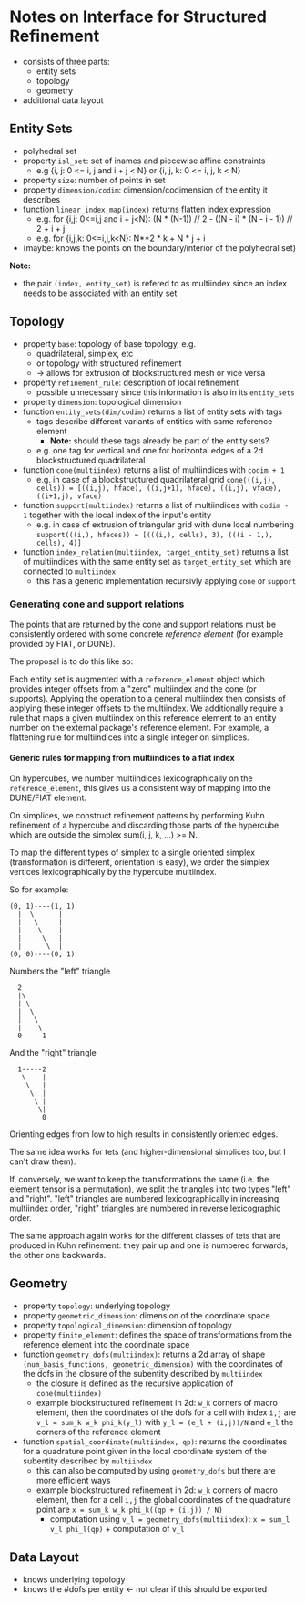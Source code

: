 # Notes on Interface for Structured Refinement

- consists of three parts:
  - entity sets
  - topology
  - geometry
- additional data layout

## Entity Sets

- polyhedral set
- property `isl_set`: set of inames and piecewise affine constraints
  - e.g {i, j: 0 <= i, j and i + j < N} or {i, j, k: 0 <= i, j, k < N}
- property `size`: number of points in set
- property `dimension/codim`: dimension/codimension of the entity it describes
- function `linear_index_map(index)` returns flatten index expression
  - e.g. for {i,j: 0<=i,j and i + j<N}: (N * (N-1)) // 2 - ((N - i) * (N - i - 1)) // 2 + i + j
  - e.g. for {i,j,k: 0<=i,j,k<N}: N**2 * k + N * j + i
- (maybe: knows the points on the boundary/interior of the polyhedral set)

**Note:**
- the pair `(index, entity_set)` is refered to as multiindex since an index needs to be
  associated with an entity set

## Topology

- property `base`: topology of base topology, e.g.
  - quadrilateral, simplex, etc
  - or topology with structured refinement
  - -> allows for extrusion of blockstructured mesh or vice versa
- property `refinement_rule`: description of local refinement
  - possible unnecessary since this information is also in its
	`entity_sets`
- property `dimension`: topological dimension
- function `entity_sets(dim/codim)` returns a list of entity sets with tags
  - tags describe different variants of entities with same reference element
	- **Note:** should these tags already be part of the entity sets?
  - e.g. one tag for vertical and one for horizontal edges of a 2d blockstructured quadrilateral
- function `cone(multiindex)` returns a list of multiindices with `codim + 1`
  - e.g. in case of a blockstructured quadrilateral grid
  `cone(((i,j), cells)) = [((i,j), hface), ((i,j+1), hface),
						   ((i,j), vface), ((i+1,j), vface)`
- function `support(multiindex)` returns a list of multiindices with `codim - 1` together with
  the local index of the input's entity
  - e.g. in case of extrusion of triangular grid with dune local numbering
  `support(((i,), hfaces)) = [(((i,), cells), 3), (((i - 1,), cells), 4)]`
- function `index_relation(multiindex, target_entity_set)` returns a list of multiindices
  with the same entity set as `target_entity_set` which are connected to `multiindex`
  - this has a generic implementation recursivly applying `cone` or `support`

### Generating cone and support relations

The points that are returned by the cone and support relations must be
consistently ordered with some concrete _reference element_ (for
example provided by FIAT, or DUNE).

The proposal is to do this like so:

Each entity set is augmented with a `reference_element` object which
provides integer offsets from a "zero" multiindex and the cone
(or supports). Applying the operation to a general multiindex then
consists of applying these integer offsets to the multiindex. We
additionally require a rule that maps a given multiindex on this
reference element to an entity number on the external package's
reference element. For example, a flattening rule for multiindices
into a single integer on simplices.

#### Generic rules for mapping from multiindices to a flat index

On hypercubes, we number multiindices lexicographically on the
`reference_element`, this gives us a consistent way of mapping into
the DUNE/FIAT element.

On simplices, we construct refinement patterns by performing Kuhn
refinement of a hypercube and discarding those parts of the hypercube
which are outside the simplex sum(i, j, k, ...) >= N.

To map the different types of simplex to a single oriented simplex
(transformation is different, orientation is easy), we order the
simplex vertices lexicographically by the hypercube multiindex.

So for example:

```
(0, 1)----(1, 1)
  |  \      |
  |   \     |
  |    \    |
  |     \   |
  |      \  |
(0, 0)----(0, 1)
```

Numbers the "left" triangle
```
  2
  |\
  | \
  |  \
  |   \
  |    \
  0-----1
```

And the "right" triangle
```
  1-----2
   \    |
    \   |
     \  |
      \ |
       \|
        0
```

Orienting edges from low to high results in consistently oriented
edges.

The same idea works for tets (and higher-dimensional simplices too,
but I can't draw them).

If, conversely, we want to keep the transformations the same (i.e. the
element tensor is a permutation), we split the triangles into two
types "left" and "right". "left" triangles are numbered
lexicographically in increasing multiindex order, "right" triangles
are numbered in reverse lexicographic order.

The same approach again works for the different classes of tets that
are produced in Kuhn refinement: they pair up and one is numbered
forwards, the other one backwards.

## Geometry

- property `topology`: underlying topology
- property `geometric_dimension`: dimension of the coordinate space
- property `topological_dimension`: dimension of topology
- property `finite_element`: defines the space of transformations from the reference element into the
  coordinate space
- function `geometry_dofs(multiindex)`: returns a 2d array of shape
  `(num_basis_functions, geometric_dimension)` with the coordinates of the dofs in the
  closure of the subentity described by `multiindex`
  - the closure is defined as the recursive application of `cone(multiindex)`
  - example blockstructured refinement in 2d: `w_k` corners of macro element,
	then the coordinates of the dofs for a cell with index `i,j` are
	`v_l = sum_k w_k phi_k(y_l)` with `y_l = (e_l + (i,j))/N` and `e_l` the
	corners of the reference element
- function `spatial_coordinate(multiindex, qp)`: returns the coordinates for a
  quadrature point given in the local coordinate system of the subentity
  described by `multiindex`
  - this can also be computed by using `geometry_dofs` but there are more
	efficient ways
  - example blockstructured refinement in 2d: `w_k` corners of macro element,
	then for a cell `i,j` the global coordinates of the quadrature point are
	`x = sum_k w_k phi_k((qp + (i,j)) / N)`
	- computation using `v_l = geometry_dofs(multiindex)`:
	  `x = sum_l v_l phi_l(qp)` + computation of `v_l`

## Data Layout

- knows underlying topology
- knows the #dofs per entity <- not clear if this should be exported

